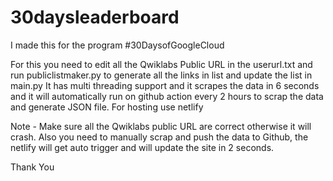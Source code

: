 # 30daysleaderboard

I made this for the program #30DaysofGoogleCloud

For this you need to edit all the Qwiklabs Public URL  in the userurl.txt and run publiclistmaker.py to generate all the links in list and update the list in main.py
It has multi threading support and it scrapes the data in 6 seconds and it will automatically run on github action every 2 hours to scrap the data and generate JSON file.
For hosting use netlify

Note - Make sure all the Qwiklabs public URL are correct otherwise it will crash.
Also you need to manually scrap and push the data to Github, the netlify will get auto trigger and will update the site in 2 seconds.

Thank You
